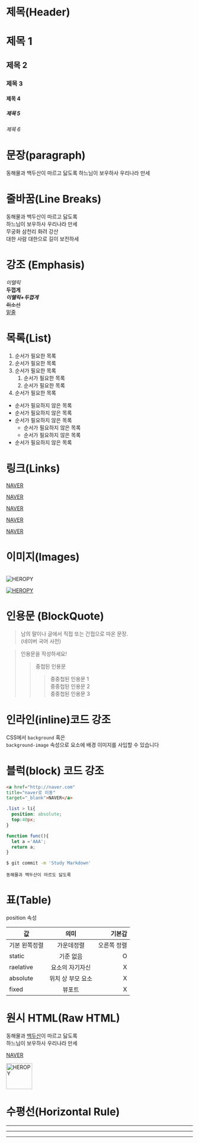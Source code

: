 # 제목(Header)

# 제목 1
## 제목 2
### 제목 3
#### 제목 4
##### 제목 5
###### 제목 6

# 문장(paragraph)
동해물과 백두산이 마르고 닳도록
하느님이 보우하사 우리나라 만세

# 줄바꿈(Line Breaks)

동해물과 백두산이 마르고 닳도록  
하느님이 보우하사 우리나라 만세  
무궁화 삼천리 화려 강산<br/>
대한 사람 대한으로 길이 보전하세

# 강조 (Emphasis)

_이텔릭_  
**두껍게**  
**_이텔릭+두껍게_**  
~~취소선~~  
<u>밑줄</u>


# 목록(List)

1. 순서가 필요한 목록  
1. 순서가 필요한 목록  
1. 순서가 필요한 목록 
    1. 순서가 필요한 목록  
    1. 순서가 필요한 목록  
1. 순서가 필요한 목록  

- 순서가 필요하지 않은 목록
- 순서가 필요하지 않은 목록
- 순서가 필요하지 않은 목록
    - 순서가 필요하지 않은 목록
    - 순서가 필요하지 않은 목록
- 순서가 필요하지 않은 목록

# 링크(Links)

<a href="http://naver.com">NAVER</a>

[NAVER](http://naver.com)

<a href="http://naver.com"
title="naver로 이동">NAVER</a>

[NAVER](http://naver.com "naver로 이동")

<a href="http://naver.com"
title="naver로 이동"
target="_blank">NAVER</a>

# 이미지(Images)

![]()

![HEROPY](https://heropy.blog/css/images/logo.png)

[![HEROPY](https://heropy.blog/css/images/logo.png)](https://heropy.blog)

# 인용문 (BlockQuote)

> 남의 말이나 글에서 직접 또는
간접으로 따온 문장.  
> (네이버 국어 사전)

> 인용문을 작성하세요!  
>> 중첩된 인용문  
>>> 중중첩된 인용문 1  
>>> 중중첩된 인용문 2  
>>> 중중첩된 인용문 3

# 인라인(inline)코드 강조

CSS에서 `background` 혹은  
`background-image` 속성으로 요소에 배경
이미지를 사입할 수 있습니다

# 블럭(block) 코드 강조

```html
<a href="http://naver.com"
title="naver로 이동"
target="_blank">NAVER</a>
```
```css
.list > li{
  position: absolute;
  top:40px;
}
```

```javascript
function func(){
  let a ='AAA';
  return a;
}
```

```bash
$ git commit -m 'Study Markdown'
```

``` plaintext
동해물과 백두산이 마르도 닳도록
```

# 표(Table)

position 속성

값 | 의미 | 기본갑
--|:--:|--:
기본 왼쪽정렬| 가운데정렬 | 오른쪽 정렬
static | 기준 없음 | O
raelative | 요소의 자기자신 | X
absolute | 위치 상 부모 요소 |X
fixed | 뷰포트 | X 

# 원시 HTML(Raw HTML)

동해물과 <u>백두산</u>이 마르고 닳도록<br/>
하느님이 보우하사 우리나라 만세  

<a href="http://naver.com"
title="naver로 이동"
target="_blank">NAVER</a>

<img width="70" src="https://heropy.blog/css/images/logo.png"
alt="HEROPY"/>

# 수평선(Horizontal Rule)

---

***
___